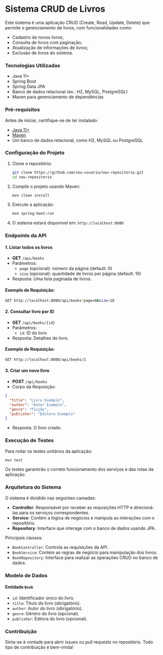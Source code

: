 # Sistema CRUD de Livros

Este sistema é uma aplicação CRUD (Create, Read, Update, Delete) que permite o gerenciamento de livros, com funcionalidades como:
- Cadastro de novos livros;
- Consulta de livros com paginação;
- Atualização de informações de livros;
- Exclusão de livros do sistema.

### Tecnologias Utilizadas
- Java 11+
- Spring Boot
- Spring Data JPA
- Banco de dados relacional (ex.: H2, MySQL, PostgreSQL)
- Maven para gerenciamento de dependências

### Pré-requisitos

Antes de iniciar, certifique-se de ter instalado:
- [Java 11+](https://www.oracle.com/java/technologies/javase-jdk11-downloads.html)
- [Maven](https://maven.apache.org/)
- Um banco de dados relacional, como H2, MySQL ou PostgreSQL

### Configuração do Projeto

1. Clone o repositório:
    ```bash
    git clone https://github.com/seu-usuario/seu-repositorio.git
    cd seu-repositorio
    ```

2. Compile o projeto usando Maven:
    ```bash
    mvn clean install
    ```

3. Execute a aplicação:
    ```bash
    mvn spring-boot:run
    ```

4. O sistema estará disponível em: `http://localhost:8080`

### Endpoints da API

#### 1. Listar todos os livros
- **GET** `/api/books`
- Parâmetros:
  - `page` (opcional): número da página (default: 0)
  - `size` (opcional): quantidade de livros por página (default: 10)
- Resposta: Uma lista paginada de livros.

#### Exemplo de Requisição:
```bash
GET http://localhost:8080/api/books?page=0&size=10
```

#### 2. Consultar livro por ID
- **GET** `/api/books/{id}`
- Parâmetros:
  - `id`: ID do livro
- Resposta: Detalhes do livro.

#### Exemplo de Requisição:
```bash
GET http://localhost:8080/api/books/1
```

#### 3. Criar um novo livro
- **POST** `/api/books`
- Corpo da Requisição: 
```json
{
  "title": "Livro Exemplo",
  "author": "Autor Exemplo",
  "genre": "Ficção",
  "publisher": "Editora Exemplo"
}
```
- Resposta: O livro criado.

### Execução de Testes

Para rodar os testes unitários da aplicação:

```bash
mvn test
```

Os testes garantirão o correto funcionamento dos serviços e das rotas da aplicação.

### Arquitetura do Sistema

O sistema é dividido nas seguintes camadas:

- **Controller**: Responsável por receber as requisições HTTP e direcioná-las para os serviços correspondentes.
- **Service**: Contém a lógica de negócios e manipula as interações com o repositório.
- **Repository**: Interface que interage com o banco de dados usando JPA.

Principais classes:
- `BookController`: Controla as requisições da API.
- `BookService`: Contém as regras de negócio para manipulação dos livros.
- `BookRepository`: Interface para realizar as operações CRUD no banco de dados.

### Modelo de Dados

#### Entidade `Book`
- `id`: Identificador único do livro.
- `title`: Título do livro (obrigatório).
- `author`: Autor do livro (obrigatório).
- `genre`: Gênero do livro (opcional).
- `publisher`: Editora do livro (opcional).

### Contribuição

Sinta-se à vontade para abrir issues ou pull requests no repositório. Todo tipo de contribuição é bem-vinda!


